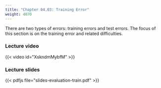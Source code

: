 ```yaml
---
title: "Chapter 04.03: Training Error"
weight: 4070
---
```

There are two types of errors: training errors and test errors. The focus of this section is on the training error and related difficulties.

<!--more-->

### Lecture video

{{< video id="XskndmMybfM" >}}

### Lecture slides

{{< pdfjs file="slides-evaluation-train.pdf" >}}
